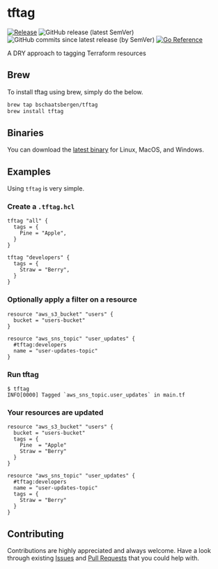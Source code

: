 # tftag

[![Release](https://github.com/bschaatsbergen/tftag/actions/workflows/goreleaser.yaml/badge.svg)](https://github.com/bschaatsbergen/tftag/actions/workflows/goreleaser.yaml) ![GitHub release (latest SemVer)](https://img.shields.io/github/v/release/bschaatsbergen/tftag) ![GitHub commits since latest release (by SemVer)](https://img.shields.io/github/commits-since/bschaatsbergen/tftag/latest) [![Go Reference](https://pkg.go.dev/badge/github.com/bschaatsbergen/tftag.svg)](https://pkg.go.dev/github.com/bschaatsbergen/tftag)

A DRY approach to tagging Terraform resources

## Brew

To install tftag using brew, simply do the below.

```sh
brew tap bschaatsbergen/tftag
brew install tftag
```

## Binaries

You can download the [latest binary](https://github.com/bschaatsbergen/tftag/releases/latest) for Linux, MacOS, and Windows.

## Examples

Using `tftag` is very simple.

### Create a `.tftag.hcl`

```hcl
tftag "all" {
  tags = {
    Pine = "Apple",
  }
}

tftag "developers" {
  tags = {
    Straw = "Berry",
  }
}
```

### Optionally apply a filter on a resource

```hcl
resource "aws_s3_bucket" "users" {
  bucket = "users-bucket"
}

resource "aws_sns_topic" "user_updates" {
  #tftag:developers
  name = "user-updates-topic"
}
```

### Run tftag

```console
$ tftag
INFO[0000] Tagged `aws_sns_topic.user_updates` in main.tf
```

### Your resources are updated

```hcl
resource "aws_s3_bucket" "users" {
  bucket = "users-bucket"
  tags = {
    Pine  = "Apple"
    Straw = "Berry"
  }
}

resource "aws_sns_topic" "user_updates" {
  #tftag:developers
  name = "user-updates-topic"
  tags = {
    Straw = "Berry"
  }
}
```

## Contributing

Contributions are highly appreciated and always welcome.
Have a look through existing [Issues](https://github.com/bschaatsbergen/tftag/issues) and [Pull Requests](https://github.com/bschaatsbergen/tftag/pulls) that you could help with.

